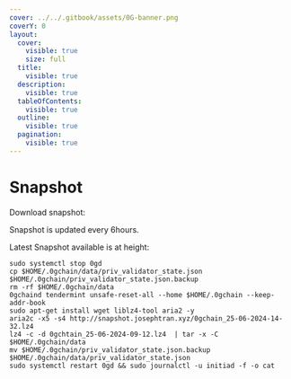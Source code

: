 ```yaml
---
cover: ../../.gitbook/assets/0G-banner.png
coverY: 0
layout:
  cover:
    visible: true
    size: full
  title:
    visible: true
  description:
    visible: true
  tableOfContents:
    visible: true
  outline:
    visible: true
  pagination:
    visible: true
---
```


# Snapshot

Download snapshot:

Snapshot is updated every 6hours.

Latest Snapshot available is at height:

```
sudo systemctl stop 0gd
cp $HOME/.0gchain/data/priv_validator_state.json $HOME/.0gchain/priv_validator_state.json.backup
rm -rf $HOME/.0gchain/data
0gchaind tendermint unsafe-reset-all --home $HOME/.0gchain --keep-addr-book
sudo apt-get install wget liblz4-tool aria2 -y
aria2c -x5 -s4 http://snapshot.josephtran.xyz/0gchain_25-06-2024-14-32.lz4
lz4 -c -d 0gchtain_25-06-2024-09-12.lz4  | tar -x -C $HOME/.0gchain/data
mv $HOME/.0gchain/priv_validator_state.json.backup $HOME/.0gchain/data/priv_validator_state.json
sudo systemctl restart 0gd && sudo journalctl -u initiad -f -o cat
```

